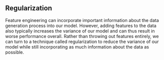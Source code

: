 ## Regularization

Feature engineering can incorporate important information about the data
generation process into our model. However, adding features to the data also
typically increases the variance of our model and can thus result in worse
performance overall. Rather than throwing out features entirely, we can turn to
a technique called regularization to reduce the variance of our model while
still incorporating as much information about the data as possible.
